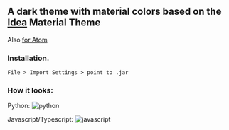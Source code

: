 ## A dark theme with material colors based on the [Idea](https://github.com/ChrisRM/material-theme-jetbrains) Material Theme

Also [for Atom](https://github.com/marcosfede/awesome-material-syntax) 
### Installation.
```
File > Import Settings > point to .jar
```

### How it looks:

Python:
![python](http://imgur.com/YK03qTJ.png)

Javascript/Typescript:
![javascript](http://imgur.com/9HzzE0q.png)


